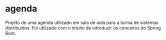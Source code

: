 # agenda
Projeto de uma agenda utilizado em sala de aula para a turma de sistemas distribuídos. Foi utilizado com o intuito de introduzir os conceitos do Spring Boot.
